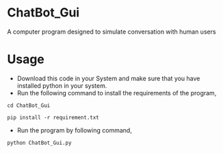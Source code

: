 # ChatBot_Gui

A computer program designed to simulate conversation with human users

# Usage
* Download this code in your System and make sure that you have installed python in your system.
* Run the following command to install the requirements of the program,
``` 
cd ChatBot_Gui

pip install -r requirement.txt
```
* Run the program by following command,
``` 
python ChatBot_Gui.py
```


